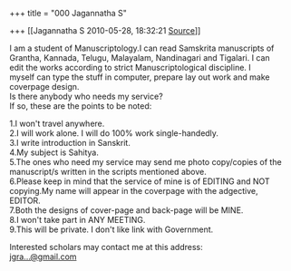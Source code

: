 +++
title = "000 Jagannatha S"

+++
[[Jagannatha S	2010-05-28, 18:32:21 [Source](https://groups.google.com/g/bvparishat/c/I7aDjbW5nPw)]]



I am a student of Manuscriptology.I can read Samskrita manuscripts of  
Grantha, Kannada, Telugu, Malayalam, Nandinagari and Tigalari. I can  
edit the works according to strict Manuscriptological discipline. I  
myself can type the stuff in computer, prepare lay out work and make  
coverpage design.  
Is there anybody who needs my service?  
If so, these are the points to be noted:  
  
1.I won't travel anywhere.  
2.I will work alone. I will do 100% work single-handedly.  
3.I write introduction in Sanskrit.  
4.My subject is Sahitya.  
5.The ones who need my service may send me photo copy/copies of the  
manuscript/s written in the scripts mentioned above.  
6.Please keep in mind that the service of mine is of EDITING and NOT  
copying.My name will appear in the coverpage with the adgective,  
EDITOR.  
7.Both the designs of cover-page and back-page will be MINE.  
8.I won't take part in ANY MEETING.  
9.This will be private. I don't like link with Government.  
  
Interested scholars may contact me at this address:  
[jgra...@gmail.com]()

